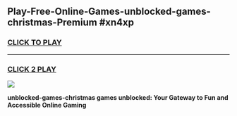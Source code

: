 
## Play-Free-Online-Games-unblocked-games-christmas-Premium #xn4xp
<h3>
<a href="https://premium.freeplayer.one?title=unblocked-games-christmas&ref=8M">CLICK TO PLAY</a></h3>
<hr>

<h3>
<a href="https://premium.freeplayer.one?title=unblocked-games-christmas&ref=8M">CLICK 2 PLAY</a>
  
</h3>

<a href="https://premium.freeplayer.one?title=unblocked-games-christmas&ref=8M"><img src="https://clearcache.store/games.png"></a>


**unblocked-games-christmas games unblocked: Your Gateway to Fun and Accessible Online Gaming**
